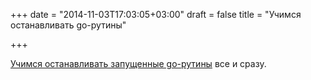 +++
date = "2014-11-03T17:03:05+03:00"
draft = false
title = "Учимся останавливать go-рутины"

+++

<p><a href="http://www.hydrogen18.com/blog/stopping-it-all-in-go.html">Учимся останавливать запущенные go-рутины</a> все и сразу.</p>

